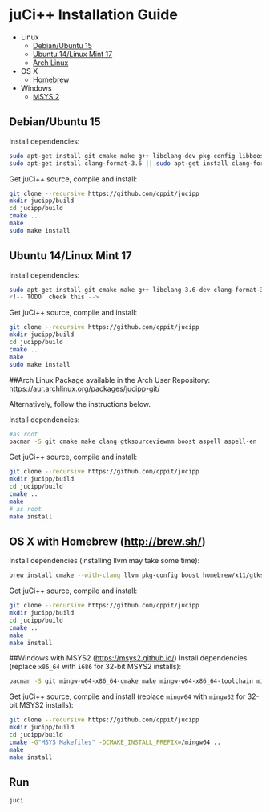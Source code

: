 # juCi++ Installation Guide

- Linux
  - [Debian/Ubuntu 15](#debianubuntu-15)
  - [Ubuntu 14/Linux Mint 17](#ubuntu-14linux-mint-17)
  - [Arch Linux](#arch-linux)
- OS X
  - [Homebrew](#os-x-with-homebrew-httpbrewsh)
- Windows
  - [MSYS 2](#windows-with-msys2-httpsmsys2githubio)

## Debian/Ubuntu 15
Install dependencies:
```sh
sudo apt-get install git cmake make g++ libclang-dev pkg-config libboost-system-dev libboost-thread-dev libboost-filesystem-dev libboost-log-dev libboost-regex-dev libpython-dev python libgtksourceviewmm-3.0-dev aspell-en libaspell-dev
sudo apt-get install clang-format-3.6 || sudo apt-get install clang-format-3.5
```

Get juCi++ source, compile and install:
```sh
git clone --recursive https://github.com/cppit/jucipp
mkdir jucipp/build
cd jucipp/build
cmake ..
make
sudo make install
```

## Ubuntu 14/Linux Mint 17
Install dependencies:
```sh
sudo apt-get install git cmake make g++ libclang-3.6-dev clang-format-3.6 pkg-config libboost-system-dev libboost-thread-dev libboost-filesystem-dev libboost-log-dev libboost-regex-dev python3 libpython3-dev libgtksourceviewmm-3.0-dev aspell-en libaspell-dev
<!-- TODO  check this -->
```
Get juCi++ source, compile and install:
```sh
git clone --recursive https://github.com/cppit/jucipp
mkdir jucipp/build
cd jucipp/build
cmake ..
make
sudo make install
```

##Arch Linux
Package available in the Arch User Repository:
https://aur.archlinux.org/packages/jucipp-git/

Alternatively, follow the instructions below.

Install dependencies:
```sh
#as root
pacman -S git cmake make clang gtksourceviewmm boost aspell aspell-en
```

Get juCi++ source, compile and install:
```sh
git clone --recursive https://github.com/cppit/jucipp
mkdir jucipp/build
cd jucipp/build
cmake ..
make
# as root
make install
```

## OS X with Homebrew (http://brew.sh/)
Install dependencies (installing llvm may take some time):
```sh
brew install cmake --with-clang llvm pkg-config boost homebrew/x11/gtksourceviewmm3 aspell clang-format
```

Get juCi++ source, compile and install:
```sh
git clone --recursive https://github.com/cppit/jucipp
mkdir jucipp/build
cd jucipp/build
cmake ..
make
make install
```

##Windows with MSYS2 (https://msys2.github.io/)
Install dependencies (replace `x86_64` with `i686` for 32-bit MSYS2 installs):
```sh
pacman -S git mingw-w64-x86_64-cmake make mingw-w64-x86_64-toolchain mingw-w64-x86_64-clang mingw-w64-x86_64-gtkmm3 mingw-w64-x86_64-gtksourceviewmm3 mingw-w64-x86_64-boost mingw-w64-x86_64-aspell mingw-w64-x86_64-aspell-en
```

Get juCi++ source, compile and install (replace `mingw64` with `mingw32` for 32-bit MSYS2 installs):
```sh
git clone --recursive https://github.com/cppit/jucipp
mkdir jucipp/build
cd jucipp/build
cmake -G"MSYS Makefiles" -DCMAKE_INSTALL_PREFIX=/mingw64 ..
make
make install
```

<!--
## Windows with Cygwin (https://www.cygwin.com/)
**Make sure the PATH environment variable does not include paths to non-Cygwin cmake, make and g++.**

Select and install the following packages from the Cygwin-installer:
```
pkg-config libboost-devel libgtkmm3.0-devel libgtksourceviewmm3.0-devel xinit
```
Then run the following in the Cygwin Terminal:
```sh
git clone https://github.com/cppit/jucipp.git
cd jucipp
cmake .
make
make install
```

Note that we are currently working on a Windows-version without the need of an X-server.
-->

## Run
```sh
juci
```

<!--
#### Windows
```sh
startxwin /usr/local/bin/juci
```
-->
